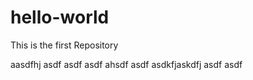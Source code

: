 # hello-world
This is the first Repository

aasdfhj asdf
 asdf asdf ahsdf
 asdf asdkfjaskdfj asdf
 asdf 
 
